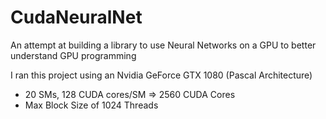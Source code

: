 # CudaNeuralNet

An attempt at building a library to use Neural Networks on a GPU to better understand GPU programming

I ran this project using an Nvidia GeForce GTX 1080 (Pascal Architecture)
- 20 SMs, 128 CUDA cores/SM => 2560 CUDA Cores
- Max Block Size of 1024 Threads

